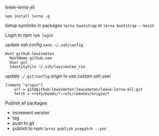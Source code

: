 lewie-lerna-all

`npm install lerna -g`

Setup symlinks in packages
`lerna bootstrap`
or
`lerna bootstrap --hoist`

Login to npm
`npm login`

update ssh config
`nano ~/.ssh/config`

```
Host github-lewismoten
  HostName github.com
  User git
  IdentityFile ~/.ssh/lewismoten_rsa
```

update `./.git/config` origin to use custom ssh user

```
[remote "origin"]
	url = git@github-lewismoten:lewismoten/lewie-lerna-all.git
	fetch = +refs/heads/*:refs/remotes/origin/*
```

Publish all packages

- increment version
- tag
- push to git
- publish to npm
  `lerna publish prepatch --yes`
